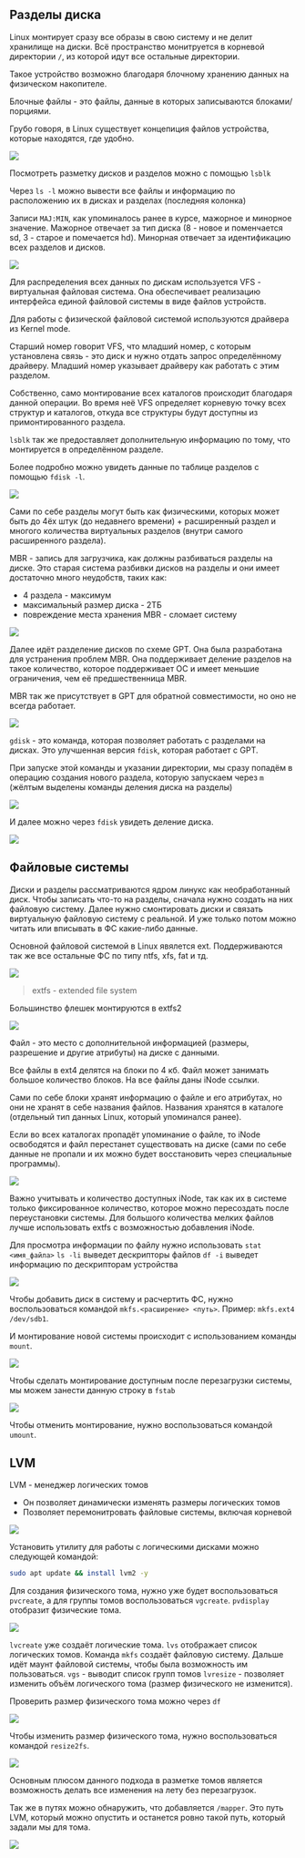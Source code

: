 
## Разделы диска

Linux монтирует сразу все образы в свою систему и не делит хранилище на диски. Всё пространство монитруется в корневой директории `/`, из которой идут все остальные директории.

Такое устройство возможно благодаря блочному хранению данных на физическом накопителе.

Блочные файлы - это файлы, данные в которых записываются блоками/порциями.

Грубо говоря, в Linux существует концепиция файлов устройства, которые находятся, где удобно.

![](_png/Pasted%20image%2020240725191348.png)

Посмотреть разметку дисков и разделов можно с помощью `lsblk`

Через `ls -l` можно вывести все файлы и информацию по расположению их в дисках и разделах (последняя колонка)

Записи `MAJ:MIN`, как упоминалось ранее в курсе, мажорное и минорное значение. Мажорное отвечает за тип диска (8 - новое и поменчается sd, 3 - старое и помечается hd). Минорная отвечает за идентификацию всех разделов и дисков. 

![](_png/Pasted%20image%2020240725191527.png)

Для распределения всех данных по дискам используется VFS - виртуальная файловая система. Она обеспечивает реализацию интерфейса единой файловой системы в виде файлов устройств.

Для работы с физической файловой системой используются драйвера из Kernel mode.

Старший номер говорит VFS, что младший номер, с которым установлена связь - это диск и нужно отдать запрос определённому драйверу. Младший номер указывает драйверу как работать с этим разделом.

Собственно, само монтирование всех каталогов происходит благодаря данной операции. Во время неё VFS определяет корневую точку всех структур и каталогов, откуда все структуры будут доступны из примонтированного раздела.

`lsblk` так же предоставляет дополнительную информацию по тому, что монтируется в определённом разделе. 

Более подробно можно увидеть данные по таблице разделов с помощью `fdisk -l`.

![](_png/Pasted%20image%2020240725194212.png)

Сами по себе разделы могут быть как физическими, которых может быть до 4ёх штук (до недавнего времени) + расширенный раздел и многого количества виртуальных разделов (внутри самого расширенного раздела).

MBR - запись для загрузчика, как должны разбиваться разделы на диске. Это старая система разбивки дисков на разделы и они имеет достаточно много неудобств, таких как:

- 4 раздела - максимум
- максимальный размер диска - 2ТБ
- повреждение места хранения MBR - сломает систему

![](_png/Pasted%20image%2020240725194733.png)

Далее идёт разделение дисков по схеме GPT. Она была разработана для устранения проблем MBR. Она поддерживает деление разделов на такое количество, которое поддерживает ОС и имеет меньшие ограничения, чем её предшественница MBR.

MBR так же присутствует в GPT для обратной совместимости, но оно не всегда работает.

![](_png/Pasted%20image%2020240725195410.png)

`gdisk` - это команда, которая позволяет работать с разделами на дисках. Это улучшенная версия `fdisk`, которая работает с GPT.

При запуске этой команды и указании директории, мы сразу попадём в операцию создания нового раздела, которую запускаем через `m` (жёлтым выделены команды деления диска на разделы)

![](_png/Pasted%20image%2020240725195735.png)

И далее можно через `fdisk` увидеть деление диска.

![](_png/Pasted%20image%2020240725200115.png)

## Файловые системы

Диски и разделы рассматриваются ядром линукс как необработанный диск. Чтобы записать что-то на разделы, сначала нужно создать на них файловую систему. Далее нужно смонтировать диски и связать виртуальную файловую систему с реальной. И уже только потом можно читать или вписывать в ФС какие-либо данные.

Основной файловой системой в Linux явялется ext. Поддерживаются так же все остальные ФС по типу ntfs, xfs, fat и тд.

![](_png/Pasted%20image%2020240725200808.png)

> extfs - extended file system

Большинство флешек монтируются в extfs2

![](_png/Pasted%20image%2020240725201002.png)

Файл - это место с дополнительной информацией (размеры, разрешение и другие атрибуты) на диске с данными.

Все файлы в ext4 делятся на блоки по 4 кб. Файл может занимать большое количество блоков. На все файлы даны iNode ссылки.

Сами по себе блоки хранят информацию о файле и его атрибутах, но они не хранят в себе названия файлов. Названия хранятся в каталоге (отдельный тип данных Linux, который упоминался ранее).

Если во всех каталогах пропадёт упоминание о файле, то iNode освободятся и файл перестанет существовать на диске (сами по себе данные не пропали и их можно будет восстановить через специальные программы).

![](_png/Pasted%20image%2020240725201811.png)

Важно учитывать и количество доступных iNode, так как их в системе только фиксированное количество, которое можно пересоздать после переустановки системы. 
Для большого количества мелких файлов лучше использовать extfs с возможностью добавления iNode.

Для просмотра информации по файлу нужно использовать `stat <имя_файла>`
`ls -li` выведет дескрипторы файлов
`df -i` выведет информацию по дескрипторам устройства

![](_png/Pasted%20image%2020240725202118.png)

 Чтобы добавить диск в систему и расчертить ФС, нужно воспользоваться командой `mkfs.<расширение> <путь>`. Пример: `mkfs.ext4 /dev/sdb1`. 

И монтирование новой системы происходит с использованием команды `mount`.

![](_png/Pasted%20image%2020240725202648.png)

Чтобы сделать монтирование доступным после перезагрузки системы, мы можем занести данную строку в `fstab`

![](_png/Pasted%20image%2020240725202824.png)

Чтобы отменить монтирование, нужно воспользоваться командой `umount`.

## LVM

LVM - менеджер логических томов

- Он позволяет динамически изменять размеры логических томов
- Позволяет перемонитровать файловые системы, включая корневой

![](_png/Pasted%20image%2020240728195631.png)

Установить утилиту для работы с логическими дисками можно следующей командой:

```bash
sudo apt update && install lvm2 -y
```

Для создания физического тома, нужно уже будет воспользоваться `pvcreate`, а для группы томов воспользоваться `vgcreate`. `pvdisplay` отобразит физические тома.

![](_png/Pasted%20image%2020240728200218.png)

`lvcreate` уже создаёт логические тома. `lvs` отображает список логических томов. Команда `mkfs` создаёт файловую систему. Дальше идёт маунт файловой системы, чтобы была возможность им пользоваться.
`vgs` - выводит список групп томов
`lvresize` - позволяет изменить объём логического тома (размер физического не изменится). 

Проверить размер физического тома можно через `df`

![](_png/Pasted%20image%2020240728203326.png)

Чтобы изменить размер физического тома, нужно воспользоваться командой `resize2fs`.

![](_png/Pasted%20image%2020240728203406.png)

Основным плюсом данного подхода в разметке томов является возможность делать все изменения на лету без перезагрузок. 

Так же в путях можно обнаружить, что добавляется `/mapper`. Это путь LVM, который можно опустить и останется ровно такой путь, который задали мы для тома.

![](_png/Pasted%20image%2020240728203533.png)
